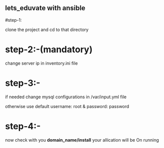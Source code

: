 ## lets_eduvate with ansible

#step-1:

clone the project and cd to that directory

# step-2:-(mandatory)

change server ip in  inventory.ini file

# step-3:-

if needed change mysql configurations  in /var/input.yml file

otherwise use default username: root & password: password

# step-4:-

now check with you **domain_name/install** your allication will be On running
